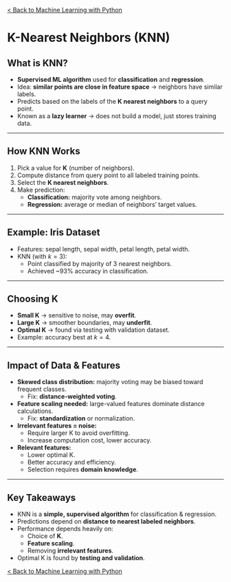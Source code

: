 [< Back to Machine Learning with Python](../../README.md)

# K-Nearest Neighbors (KNN)

## What is KNN?

- **Supervised ML algorithm** used for **classification** and **regression**.
- Idea: **similar points are close in feature space** → neighbors have similar labels.
- Predicts based on the labels of the **K nearest neighbors** to a query point.
- Known as a **lazy learner** → does not build a model, just stores training data.

---

## How KNN Works

1. Pick a value for **K** (number of neighbors).
2. Compute distance from query point to all labeled training points.
3. Select the **K nearest neighbors**.
4. Make prediction:
   - **Classification:** majority vote among neighbors.
   - **Regression:** average or median of neighbors’ target values.

---

## Example: Iris Dataset

- Features: sepal length, sepal width, petal length, petal width.
- KNN (with $k=3$):
  - Point classified by majority of 3 nearest neighbors.
  - Achieved ~93% accuracy in classification.

---

## Choosing K

- **Small K** → sensitive to noise, may **overfit**.
- **Large K** → smoother boundaries, may **underfit**.
- **Optimal K** → found via testing with validation dataset.
- Example: accuracy best at $k=4$.

---

## Impact of Data & Features

- **Skewed class distribution:** majority voting may be biased toward frequent classes.
  - Fix: **distance-weighted voting**.
- **Feature scaling needed:** large-valued features dominate distance calculations.
  - Fix: **standardization** or normalization.
- **Irrelevant features = noise:**
  - Require larger K to avoid overfitting.
  - Increase computation cost, lower accuracy.
- **Relevant features:**
  - Lower optimal K.
  - Better accuracy and efficiency.
  - Selection requires **domain knowledge**.

---

## Key Takeaways

- KNN is a **simple, supervised algorithm** for classification & regression.
- Predictions depend on **distance to nearest labeled neighbors**.
- Performance depends heavily on:
  - Choice of **K**.
  - **Feature scaling**.
  - Removing **irrelevant features**.
- Optimal K is found by **testing and validation**.

[< Back to Machine Learning with Python](../../README.md)
